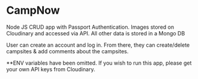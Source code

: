 # CampNow
Node JS CRUD app with Passport Authentication. 
Images stored on Cloudinary and accessed via API. 
All other data is stored in a Mongo DB

User can create an account and log in. From there, they can create/delete  campsites & add comments about the campsites.

**ENV variables have been omitted. If you wish to run this app, please get your own API keys from Cloudinary.
